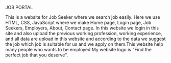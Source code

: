 JOB PORTAL

This is a website for Job Seeker where we search job easily. Here we use HTML, CSS, JavaScript where we make Home page, Login page, Job Seekers, Employers, About, Contact page. In this website we login in this site and also upload the previous working profession, working experience, and all data are upload in this website and according to the data we suggest the job which job is suitable for us and we apply on them.This website help many people who wants to be employed.My website logo is "Find the perfect job that you deserve".

